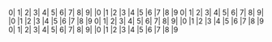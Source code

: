 0|
1|
2|
3|
4|
5|
6|
7|
8|
9|
|0
|1
|2
|3
|4
|5
|6
|7
|8
|9
0|
1|
2|
3|
4|
5|
6|
7|
8|
9|
|0
|1
|2
|3
|4
|5
|6
|7
|8
|9
0|
1|
2|
3|
4|
5|
6|
7|
8|
9|
|0
|1
|2
|3
|4
|5
|6
|7
|8
|9
0|
1|
2|
3|
4|
5|
6|
7|
8|
9|
|0
|1
|2
|3
|4
|5
|6
|7
|8
|9
